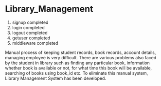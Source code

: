 # Library_Management

1. signup completed
2. login completed
3. logout completed
4. getuser completed
5. middleware completed

Manual process of keeping student records, book records, account details, managing employee is very difficult. There are various problems also faced by the student in library such as finding any particular book, information whether book is available or not, for what time this book will be available, searching of books using book_id etc. To eliminate this manual system, Library Management System has been developed.
